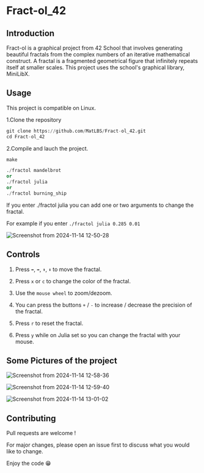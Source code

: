 # Fract-ol_42

## Introduction
Fract-ol is a graphical project from 42 School that involves generating beautiful fractals from the complex numbers of an iterative mathematical construct. 
A fractal is a fragmented geometrical figure that infinitely repeats itself at smaller scales. This project uses the school's graphical library, MiniLibX.

## Usage
This project is compatible on Linux.

1.Clone the repository
```python
git clone https://github.com/MatLBS/Fract-ol_42.git
cd Fract-ol_42
```
2.Compile and lauch the project.
```python
make

./fractol mandelbrot
or
./fractol julia
or
./fractol burning_ship
```
If you enter ./fractol julia you can add one or two arguments to change the fractal.

For example if you enter `./fractol julia 0.285 0.01`

![Screenshot from 2024-11-14 12-50-28](https://github.com/user-attachments/assets/1eed9e78-2678-4754-8182-cbfee6988587)

## Controls
1. Press `⬅️`, `➡️`, `⬆️`, `⬇️` to move the fractal.

2. Press `x` or `c` to change the color of the fractal.

3. Use the `mouse wheel` to zoom/dezoom.

4. You can press the buttons `+` / `-` to increase / decrease the precision of the fractal.

5. Press `r` to reset the fractal.

6. Press `y` while on Julia set so you can change the fractal with your mouse.

## Some Pictures of the project

![Screenshot from 2024-11-14 12-58-36](https://github.com/user-attachments/assets/3a5a7bd0-7835-42c3-a553-1b0b514d7a92)

![Screenshot from 2024-11-14 12-59-40](https://github.com/user-attachments/assets/ed26d20f-de2a-4de1-9865-cfd690f67300)

![Screenshot from 2024-11-14 13-01-02](https://github.com/user-attachments/assets/e1ce0c11-b1f0-40ec-9b69-3a810dacf02b)

## Contributing

Pull requests are welcome !

For major changes, please open an issue first to discuss what you would like to change.

Enjoy the code 😁
